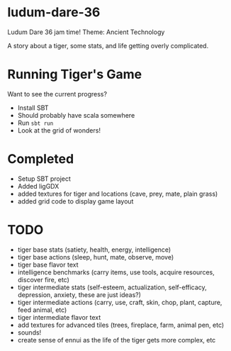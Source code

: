 # ludum-dare-36
Ludum Dare 36 jam time! Theme: Ancient Technology

A story about a tiger, some stats, and life getting overly complicated. 

# Running Tiger's Game

Want to see the current progress?

- Install SBT
- Should probably have scala somewhere
- Run `sbt run`
- Look at the grid of wonders!

# Completed
+ Setup SBT project
+ Added ligGDX 
+ added textures for tiger and locations (cave, prey, mate, plain grass)
+ added grid code to display game layout

# TODO
- tiger base stats (satiety, health, energy, intelligence)
- tiger base actions (sleep, hunt, mate, observe, move)
- tiger base flavor text
- intelligence benchmarks (carry items, use tools, acquire resources, discover fire, etc)
- tiger intermediate stats (self-esteem, actualization, self-efficacy, depression, anxiety, these are just ideas?)
- tiger intermediate actions (carry, use, craft, skin, chop, plant, capture, feed animal, etc)
- tiger intermediate flavor text
- add textures for advanced tiles (trees, fireplace, farm, animal pen, etc)
- sounds!
- create sense of ennui as the life of the tiger gets more complex, etc